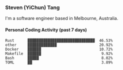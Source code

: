 ### Steven (YiChun) Tang

I'm a software engineer based in Melbourne, Australia.

#### Personal Coding Activity (past 7 days)
```
Rust      ▓▓▓▓▓▓▓▓▓▓▓▓▓▓▓▓▓▓▓▓▓▓▓▓▓▓▓▓▓▓  46.53%
other     ▓▓▓▓▓▓▓▓▓▓▓▓▓                   20.92%
Docker    ▓▓▓▓▓▓                          10.72%
Makefile  ▓▓▓▓▓▓                           9.92%
Bash      ▓▓▓▓▓                            8.02%
TOML      ▓▓                               3.89%
```
